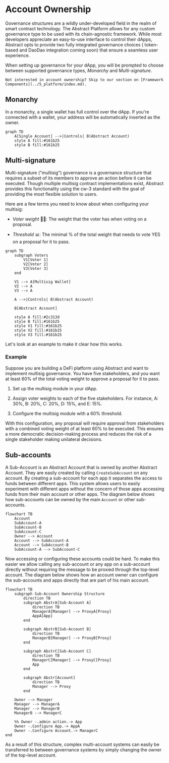 # Account Ownership

Governance structures are a wildly under-developed field in the realm of smart contract technology. The Abstract
Platform allows for any custom governance type to be used with its chain-agnostic framework. While most developers
appreciate
an easy-to-use interface to control their dApps, Abstract opts to provide two fully integrated governance choices (
token-based and DaoDao integration coming soon) that ensure a seamless user experience.

When setting up governance for your dApp, you will be prompted to choose between supported governance types, *Monarchy*
and *Multi-signature*.

```admonish info
Not interested in account ownership? Skip to our section on [Framework Components](../5_platform/index.md).
```

## Monarchy

In a monarchy, a single wallet has full control over the dApp. If you're connected with a wallet, your address will be
automatically inserted as the owner.

```mermaid
graph TD
    A[Single Account] -->|Controls| B(Abstract Account)
    style A fill:#161b25
    style B fill:#161b25
```

## Multi-signature

Multi-signature ("multisig") governance is a governance structure that requires a subset of its members to approve an
action before it can be executed. Though multiple multisig contract implementations exist, Abstract provides this
functionality using the cw-3 standard with the goal of providing the most flexible solution to users.

Here are a few terms you need to know about when configuring your multisig:

- *Voter weight* 🏋️‍♂️: The weight that the voter has when voting on a proposal.


- *Threshold* 📊: The minimal % of the total weight that needs to vote YES on a proposal for it to pass.

```mermaid
graph TD
    subgraph Voters
        V1[Voter 1]
        V2[Voter 2]
        V3[Voter 3]
    end

    V1 --> A[Multisig Wallet]
    V2 --> A
    V3 --> A
    
    A -->|Controls| B(Abstract Account)

    B[Abstract Account]
 
    style A fill:#2c313d
    style B fill:#161b25
    style V1 fill:#161b25
    style V2 fill:#161b25
    style V3 fill:#161b25
```

Let's look at an example to make it clear how this works.

### Example

Suppose you are building a DeFi platform using Abstract and want to implement multisig governance. You have five
stakeholders, and you want at least 60% of the total voting weight to approve a proposal for it to pass.

1. Set up the multisig module in your dApp.

2. Assign voter weights to each of the five stakeholders. For instance, A: 30%, B: 20%, C: 20%, D: 15%, and E: 15%.

3. Configure the multisig module with a 60% threshold.

With this configuration, any proposal will require approval from stakeholders with a combined voting weight of at least
60% to be executed. This ensures a more democratic decision-making process and reduces the risk of a single stakeholder
making unilateral decisions.

## Sub-accounts

A Sub-Account is an Abstract Account that is owned by another Abstract Account. They are easily created by calling `CreateSubAccount` on any account. By creating a sub-account for each app it separates the access to funds between different apps. This system allows users to easily experiment with different apps without the concern of those apps accessing funds from their main account or other apps. The diagram below shows how sub-accounts can be owned by the main `Account` or other sub-accounts.

```mermaid
flowchart TB
    Account
    SubAccount-A
    SubAccount-B
    SubAccount-C
    Owner --> Account
    Account --> SubAccount-A
    Account --> SubAccount-B
    SubAccount-A --> SubAccount-C
```

Now accessing or configuring these accounts could be hard. To make this easier we allow calling any sub-account or any app on a sub-account directly without requiring the message to be proxied through the top-level account. The diagram below shows how an account owner can configure the sub-accounts and apps directly that are part of his main account. 

```mermaid
flowchart TB
    subgraph Sub-Account Ownership Structure
        direction TB
        subgraph AbstrA[Sub-Account A]
            direction TB
            ManagerA[Manager] --> ProxyA[Proxy]
            AppA[App]
        end

        subgraph AbstrB[Sub-Account B]
            direction TB
            ManagerB[Manager] --> ProxyB[Proxy]
        end

        subgraph AbstrC[Sub-Account C]
            direction TB
            ManagerC[Manager] --> ProxyC[Proxy]
            App
        end

        subgraph Abstr[Account]
            direction TB
            Manager --> Proxy
        end

    Owner --> Manager
    Manager --> ManagerA
    Manager --> ManagerB
    ManagerB --> ManagerC

    %% Owner -.admin action.-> App
    Owner -.Configure App.-> AppA
    Owner -.Configure Account.-> ManagerC
end
```

As a result of this structure, complex multi-account systems can easily be transferred to between governance systems by simply changing the owner of the top-level account.
